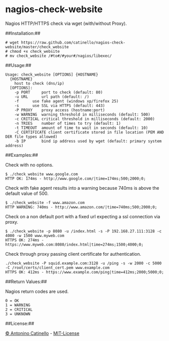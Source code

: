nagios-check-website
===

Nagios HTTP/HTTPS check via wget (with/without Proxy). 


##Installation:##

    # wget https://raw.github.com/catinello/nagios-check-website/master/check_website
    # chmod +x check_website
    # mv check_website /#to#/#your#/nagios/libexec/

##Usage:##

    Usage: check_website [OPTIONS] {HOSTNAME}
      {HOSTNAME}
    	host to check (dns/ip)
      [OPTIONS]:
    	-p PORT		port to check (default: 80)
    	-u URL		url path (default: /)
    	-f		use fake agent (windows xp/firefox 25)
    	-s		use SSL via HTTPS (default: 443)
    	-P PROXY	proxy access (hostname:port)
    	-w WARNING	warning threshold in milliseconds (default: 500)
    	-c CRITICAL	critical threshold in milliseconds (default: 2000)
    	-n TRIES	number of times to try (default: 1)
    	-t TIMEOUT	amount of time to wait in seconds (default: 10)
		-C CERTIFICATE client certificate stored in file location (PEM AND DER file types allowed)
    	-b IP		bind ip address used by wget (default: primary system address)

##Examples:##

Check with no options.

    $ ./check_website www.google.com
    HTTP OK: 174ms - http://www.google.com/|time=174ms;500;2000;0;

Check with fake agent results into a warning because 740ms is above the default value of 500.

    $ ./check_website -f www.amazon.com
    HTTP WARNING: 740ms - http://www.amazon.com/|time=740ms;500;2000;0;

Check on a non default port with a fixed url expecting a ssl connection via proxy. 

    $ ./check_website -p 8080 -u /index.html -s -P 192.168.27.111:3128 -c 4000 -w 1500 www.myweb.com
    HTTPS OK: 274ms - https://www.myweb.com:8080/index.html|time=274ms;1500;4000;0;
	
Check through proxy passing client certificate for authentication.

	./check_website -P squid.example.com:3128 -u /ping -s -w 2000 -c 5000 -C /root/certs/client_cert.pem www.example.com
	HTTPS OK: 412ms - https://www.example.com/ping|time=412ms;2000;5000;0;

##Return Values:##

Nagios return codes are used.

    0 = OK
    1 = WARNING
    2 = CRITICAL
    3 = UNKNOWN

##License:##

[&copy; Antonino Catinello][HOME] - [MIT-License][MIT]

[MIT]:https://github.com/catinello/nagios-check-website/blob/master/LICENSE
[HOME]:http://antonino.catinello.eu
